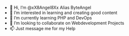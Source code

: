 - 👋 Hi, I’m @xX8Angel8Xx Alias ByteAngel
- 👀 I’m interested in learning and creating good content
- 🌱 I’m currently learning PHP and DevOps
- 💞️ I’m looking to collaborate on Webdevelopment Projects
- 📫 Just message me for my Help

<!---
xX8Angel8Xx/xX8Angel8Xx is a ✨ special ✨ repository because its `README.md` (this file) appears on your GitHub profile.
You can click the Preview link to take a look at your changes.
--->
